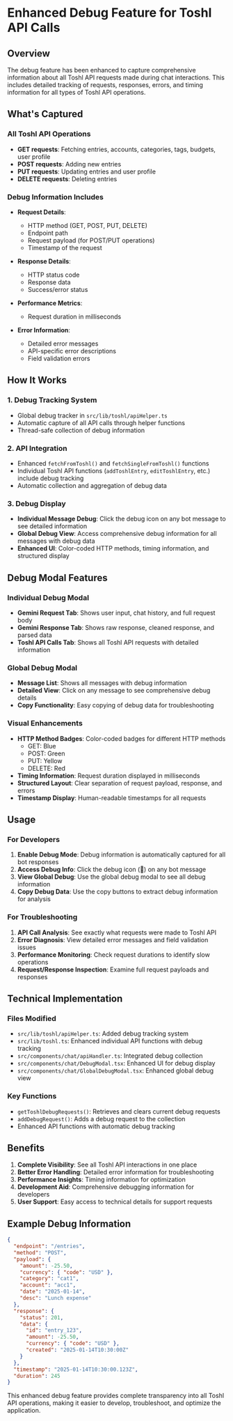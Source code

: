# Enhanced Debug Feature for Toshl API Calls

## Overview

The debug feature has been enhanced to capture comprehensive information about all Toshl API requests made during chat interactions. This includes detailed tracking of requests, responses, errors, and timing information for all types of Toshl API operations.

## What's Captured

### All Toshl API Operations
- **GET requests**: Fetching entries, accounts, categories, tags, budgets, user profile
- **POST requests**: Adding new entries
- **PUT requests**: Updating entries and user profile
- **DELETE requests**: Deleting entries

### Debug Information Includes
- **Request Details**:
  - HTTP method (GET, POST, PUT, DELETE)
  - Endpoint path
  - Request payload (for POST/PUT operations)
  - Timestamp of the request

- **Response Details**:
  - HTTP status code
  - Response data
  - Success/error status

- **Performance Metrics**:
  - Request duration in milliseconds

- **Error Information**:
  - Detailed error messages
  - API-specific error descriptions
  - Field validation errors

## How It Works

### 1. Debug Tracking System
- Global debug tracker in `src/lib/toshl/apiHelper.ts`
- Automatic capture of all API calls through helper functions
- Thread-safe collection of debug information

### 2. API Integration
- Enhanced `fetchFromToshl()` and `fetchSingleFromToshl()` functions
- Individual Toshl API functions (`addToshlEntry`, `editToshlEntry`, etc.) include debug tracking
- Automatic collection and aggregation of debug data

### 3. Debug Display
- **Individual Message Debug**: Click the debug icon on any bot message to see detailed information
- **Global Debug View**: Access comprehensive debug information for all messages with debug data
- **Enhanced UI**: Color-coded HTTP methods, timing information, and structured display

## Debug Modal Features

### Individual Debug Modal
- **Gemini Request Tab**: Shows user input, chat history, and full request body
- **Gemini Response Tab**: Shows raw response, cleaned response, and parsed data
- **Toshl API Calls Tab**: Shows all Toshl API requests with detailed information

### Global Debug Modal
- **Message List**: Shows all messages with debug information
- **Detailed View**: Click on any message to see comprehensive debug details
- **Copy Functionality**: Easy copying of debug data for troubleshooting

### Visual Enhancements
- **HTTP Method Badges**: Color-coded badges for different HTTP methods
  - GET: Blue
  - POST: Green
  - PUT: Yellow
  - DELETE: Red
- **Timing Information**: Request duration displayed in milliseconds
- **Structured Layout**: Clear separation of request payload, response, and errors
- **Timestamp Display**: Human-readable timestamps for all requests

## Usage

### For Developers
1. **Enable Debug Mode**: Debug information is automatically captured for all bot responses
2. **Access Debug Info**: Click the debug icon (🐛) on any bot message
3. **View Global Debug**: Use the global debug modal to see all debug information
4. **Copy Debug Data**: Use the copy buttons to extract debug information for analysis

### For Troubleshooting
1. **API Call Analysis**: See exactly what requests were made to Toshl API
2. **Error Diagnosis**: View detailed error messages and field validation issues
3. **Performance Monitoring**: Check request durations to identify slow operations
4. **Request/Response Inspection**: Examine full request payloads and responses

## Technical Implementation

### Files Modified
- `src/lib/toshl/apiHelper.ts`: Added debug tracking system
- `src/lib/toshl.ts`: Enhanced individual API functions with debug tracking
- `src/components/chat/apiHandler.ts`: Integrated debug collection
- `src/components/chat/DebugModal.tsx`: Enhanced UI for debug display
- `src/components/chat/GlobalDebugModal.tsx`: Enhanced global debug view

### Key Functions
- `getToshlDebugRequests()`: Retrieves and clears current debug requests
- `addDebugRequest()`: Adds a debug request to the collection
- Enhanced API functions with automatic debug tracking

## Benefits

1. **Complete Visibility**: See all Toshl API interactions in one place
2. **Better Error Handling**: Detailed error information for troubleshooting
3. **Performance Insights**: Timing information for optimization
4. **Development Aid**: Comprehensive debugging information for developers
5. **User Support**: Easy access to technical details for support requests

## Example Debug Information

```json
{
  "endpoint": "/entries",
  "method": "POST",
  "payload": {
    "amount": -25.50,
    "currency": { "code": "USD" },
    "category": "cat1",
    "account": "acc1",
    "date": "2025-01-14",
    "desc": "Lunch expense"
  },
  "response": {
    "status": 201,
    "data": {
      "id": "entry_123",
      "amount": -25.50,
      "currency": { "code": "USD" },
      "created": "2025-01-14T10:30:00Z"
    }
  },
  "timestamp": "2025-01-14T10:30:00.123Z",
  "duration": 245
}
```

This enhanced debug feature provides complete transparency into all Toshl API operations, making it easier to develop, troubleshoot, and optimize the application.